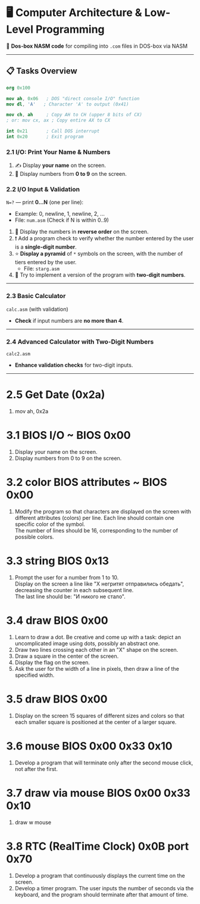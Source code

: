 # 🖥️ Computer Architecture & Low-Level Programming

🔧 **Dos-box NASM code** for compiling into `.com` files in DOS-box via NASM

---

## 📋 Tasks Overview

```nasm
org 0x100

mov ah, 0x06   ; DOS "direct console I/O" function
mov dl, 'A'   ; Character 'A' to output (0x41)

mov ch, ah     ; Copy AH to CH (upper 8 bits of CX)
; or: mov cx, ax ; Copy entire AX to CX

int 0x21       ; Call DOS interrupt
int 0x20       ; Exit program
```

### **2.1 I/O: Print Your Name & Numbers**
1. ✍️ Display **your name** on the screen.  
2. 🔢 Display numbers from **0 to 9** on the screen.

### **2.2 I/O Input & Validation**  
`N=?` — print **0...N** (one per line):  
- Example: 0, newline, 1, newline, 2, ...  
- File: `num.asm` (Check if N is within 0..9)  

1. 🔄 Display the numbers in **reverse order** on the screen.  
2. ❗ Add a program check to verify whether the number entered by the user is a **single-digit number**.  
3. ⭐ **Display a pyramid** of `*` symbols on the screen, with the number of tiers entered by the user.  
   - File: `starg.asm`  
4. 🚀 Try to implement a version of the program with **two-digit numbers**.

---

### **2.3 Basic Calculator**  
`calc.asm` (with validation)  
- **Check** if input numbers are **no more than 4**.

---

### **2.4 Advanced Calculator with Two-Digit Numbers**  
`calc2.asm`  
- **Enhance validation checks** for two-digit inputs.

---

# 2.5 Get Date (0x2a)
1. mov ah, 0x2a
# 3.1 BIOS I/O ~ BIOS 0x00
1. Display your name on the screen.  
2. Display numbers from 0 to 9 on the screen.
# 3.2 color BIOS attributes ~ BIOS 0x00
1. Modify the program so that characters are displayed on the screen with different attributes (colors) per line. Each line should contain one specific color of the symbol.  
The number of lines should be 16, corresponding to the number of possible colors.
# 3.3 string BIOS 0x13
1. Prompt the user for a number from 1 to 10.  
Display on the screen a line like "Х негритят отправились обедать", decreasing the counter in each subsequent line.  
The last line should be: "И никого не стало".
# 3.4 draw BIOS 0x00
1. Learn to draw a dot. Be creative and come up with a task: depict an uncomplicated image using dots, possibly an abstract one.
2. Draw two lines crossing each other in an "X" shape on the screen.
3. Draw a square in the center of the screen.
4. Display the flag on the screen.
5. Ask the user for the width of a line in pixels, then draw a line of the specified width.
# 3.5 draw BIOS 0x00
1. Display on the screen 15 squares of different sizes and colors so that each smaller square is positioned at the center of a larger square.
# 3.6 mouse BIOS 0x00 0x33 0x10
1. Develop a program that will terminate only after the second mouse click, not after the first.
# 3.7 draw via mouse BIOS 0x00 0x33 0x10
1. draw w mouse
# 3.8 RTC (RealTime Clock) 0x0B port 0x70
1. Develop a program that continuously displays the current time on the screen.
2. Develop a timer program. The user inputs the number of seconds via the keyboard, and the program should terminate after that amount of time.


